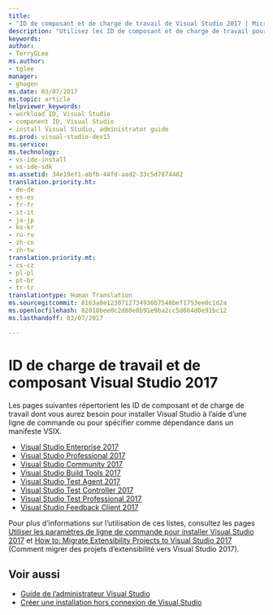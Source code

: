 ```yaml
---
title:
- "ID de composant et de charge de travail de Visual Studio 2017 | Microsoft Docs"
description: "Utilisez les ID de composant et de charge de travail pour installer Visual Studio à l’aide d’une ligne de commande ou pour spécifier comme dépendance dans un manifeste VSIX"
keywords: 
author:
- TerryGLee
ms.author:
- tglee
manager:
- ghogen
ms.date: 03/07/2017
ms.topic: article
helpviewer_keywords:
- workload ID, Visual Studio
- component ID, Visual Studio
- install Visual Studio, administrator guide
ms.prod: visual-studio-dev15
ms.service: 
ms.technology:
- vs-ide-install
- vs-ide-sdk
ms.assetid: 34e19ef1-abfb-44fd-aad2-33c5d7874482
translation.priority.ht:
- de-de
- es-es
- fr-fr
- it-it
- ja-jp
- ko-kr
- ru-ru
- zh-cn
- zh-tw
translation.priority.mt:
- cs-cz
- pl-pl
- pt-br
- tr-tr
translationtype: Human Translation
ms.sourcegitcommit: 8163a0e1230712734936b7548bef1753ee0c1d2a
ms.openlocfilehash: 82010bee0c2d80e8b91e9ba2cc5d664d0e91bc12
ms.lasthandoff: 03/07/2017

---
```


# <a name="visual-studio-2017-workload-and-component-ids"></a>ID de charge de travail et de composant Visual Studio 2017
Les pages suivantes répertorient les ID de composant et de charge de travail dont vous aurez besoin pour installer Visual Studio à l’aide d’une ligne de commande ou pour spécifier comme dépendance dans un manifeste VSIX.

* [Visual Studio Enterprise 2017](workload-component-id-vs-enterprise.md)
* [Visual Studio Professional 2017 ](workload-component-id-vs-professional.md)
* [Visual Studio Community 2017](workload-component-id-vs-community.md)
* [Visual Studio Build Tools 2017](workload-component-id-vs-build-tools.md)
* [Visual Studio Test Agent 2017](workload-component-id-vs-test-agent.md)
* [Visual Studio Test Controller 2017 ](workload-component-id-vs-test-controller.md)
* [Visual Studio Test Professional 2017](workload-component-id-vs-test-professional.md)
* [Visual Studio Feedback Client 2017](workload-component-id-vs-feedback-client.md)

Pour plus d’informations sur l’utilisation de ces listes, consultez les pages [Utiliser les paramètres de ligne de commande pour installer Visual Studio 2017](use-command-line-parameters-to-install-visual-studio.md) et [How to: Migrate Extensibility Projects to Visual Studio 2017](../extensibility/how-to-migrate-extensibility-projects-to-visual-studio-2017.md) (Comment migrer des projets d’extensibilité vers Visual Studio 2017).

## <a name="see-also"></a>Voir aussi
* [Guide de l’administrateur Visual Studio](visual-studio-administrator-guide.md)
* [Créer une installation hors connexion de Visual Studio](create-an-offline-installation-of-visual-studio.md)

